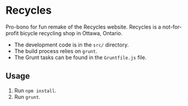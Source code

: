 # Recycles

Pro-bono for fun remake of the Recycles website. Recycles is a not-for-profit bicycle recycling shop in Ottawa, Ontario.

- The development code is in the `src/` directory.
- The build process relies on `grunt`.
- The Grunt tasks can be found in the `Gruntfile.js` file.

## Usage

1. Run `npm install`.
2. Run `grunt`.
